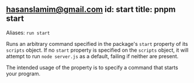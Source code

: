 hasanslamim@gmail.com
id: start
title: pnpm start
---

Aliases: `run start`

Runs an arbitrary command specified in the package's `start` property of its
`scripts` object. If no `start` property is specified on the `scripts` object,
it will attempt to run `node server.js` as a default, failing if neither are
present.

The intended usage of the property is to specify a command that starts your
program.
